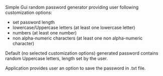 Simple Gui random password generator providing user following customization options:
- set password length
- lowercase/Uppercase letters (at least one lowercase letter)
- numbers (at least one number)
- non alpha-numeric characters (at least one non alpha-numeric character)

Default (no selected customization options) generated password contains random Uppercase letters, length set by the user. 

Application provides user an option to save the password in .txt file. 
